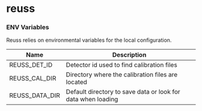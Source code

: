 # reuss




### ENV Variables 

Reuss relies on environmental variables for the local configuration. 

Name             | Description
---------------- | -----------
REUSS_DET_ID     |  Detector id used to find calibration files
REUSS_CAL_DIR    |  Directory where the calibration files are located
REUSS_DATA_DIR   |  Default directory to save data or look for data when loading